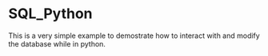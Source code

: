 # SQL_Python
This is a very simple example to demostrate how to interact with and modify the database while in python.
